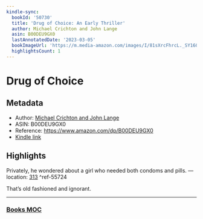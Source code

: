 ```yaml
---
kindle-sync:
  bookId: '50730'
  title: 'Drug of Choice: An Early Thriller'
  author: Michael Crichton and John Lange
  asin: B00DEU9GX0
  lastAnnotatedDate: '2023-03-05'
  bookImageUrl: 'https://m.media-amazon.com/images/I/81sXrcFhrcL._SY160.jpg'
  highlightsCount: 1
---
```

# Drug of Choice
## Metadata
* Author: [Michael Crichton and John Lange](https://www.amazon.comundefined)
* ASIN: B00DEU9GX0
* Reference: https://www.amazon.com/dp/B00DEU9GX0
* [Kindle link](kindle://book?action=open&asin=B00DEU9GX0)

## Highlights
Privately, he wondered about a girl who needed both condoms and pills. — location: [313](kindle://book?action=open&asin=B00DEU9GX0&location=313) ^ref-55724

That’s old fashioned and ignorant.

---
### [Books MOC](Books%20MOC.md)